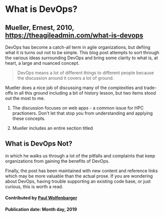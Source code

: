 # What is DevOps?

## Mueller, Ernest, 2010, https://theagileadmin.com/what-is-devops

DevOps has become a catch-all term in agile organizations, but defiing what it *is* turns out not to be simple.  This blog post attempts to sort through the various ideas surrounding DevOps and bring some clarity to what is, at heart, a large and nuanced concept.

> DevOps means a lot of different things to different people because the discussion around it covers a lot of ground.

Mueller does a nice job of discussing many of the complexities and trade-offs in all this ground including a bit of history lesson, but two items stood out the most to me.

1. The discussion focuses on web apps - a common issue for HPC practioners. Don't let that stop you from understanding and applying these concepts.

2. Mueller includes an entire section titled
## What is DevOps Not?
in which he walks us through a lot of the pitfalls and complaints that keep organizations from gaining the benefits of DevOps.

Finally, the post has been maintained with new content and reference links which may be more valuable than the actual prose.
If you are wondering about DevOps, having trouble supporting an existing code base, or just curious, this is worth a read. 

#### Contributed by [Paul Wolfenbarger](https://github.com/prwolfe "Paul Wolfenbarger's GitHub Profile")

#### Publication date:  Month day, 2019


<!---
Publish: preview
Categories: ##### Development, Reliability, Skills
Topics: ##### refactoring, design, software engineering, testing, personal productivity and sustainability
Tags: website
Level: 2
Prerequisites: defaults
Aggregate: none
--->
